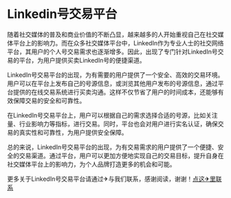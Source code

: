 # Linkedin号交易平台

随着社交媒体的普及和商业价值的不断凸显，越来越多的人开始重视自己在社交媒体平台上的影响力。而在众多社交媒体平台中，LinkedIn作为专业人士的社交网络平台，其用户的个人号交易需求也逐渐增多。因此，出现了专门针对LinkedIn号交易的平台，为用户提供买卖LinkedIn号的便捷渠道。

LinkedIn号交易平台的出现，为有需要的用户提供了一个安全、高效的交易环境。用户可以在平台上发布自己的号源信息，或浏览其他用户发布的号源信息，通过平台提供的在线交易系统进行买卖沟通。这样不仅节省了用户的时间成本，还能够有效保障交易的安全和可靠性。

在LinkedIn号交易平台上，用户可以根据自己的需求选择合适的号源，比如关注量、行业影响力等指标，进行交易。同时，平台也会对用户进行实名认证，确保交易的真实性和可靠性，为用户提供安全保障。

总的来说，LinkedIn号交易平台的出现，为有交易需求的用户提供了一个便捷、安全的交易渠道。通过平台，用户可以更加方便地实现自己的交易目标，提升自身在社交媒体平台上的影响力，为个人品牌打造更多的机会和可能。

更多关于LinkedIn号交易平台请通过✈与我们联系，感谢阅读，谢谢！[点这✈里联系](https://abc.k02.cc)